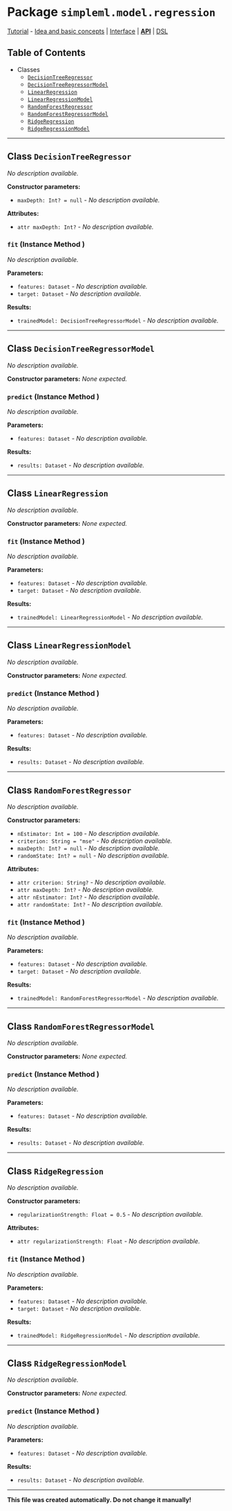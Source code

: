 # Package `simpleml.model.regression`

[Tutorial][tutorial] - [Idea and basic concepts][tutorial_concepts] | [Interface][tutorial_interface] | [**API**][api] | [DSL][dsl-tutorial]

[tutorial]: ../../Tutorial.md
[tutorial_concepts]: ../../Tutorial-Basic-Concepts.md
[tutorial_interface]: ../../Tutorial-The-Simple-ML-Interface.md
[api]: ./README.md
[dsl-tutorial]: ../../DSL/tutorial/README.md


## Table of Contents

* Classes
  * [`DecisionTreeRegressor`](#class-DecisionTreeRegressor)
  * [`DecisionTreeRegressorModel`](#class-DecisionTreeRegressorModel)
  * [`LinearRegression`](#class-LinearRegression)
  * [`LinearRegressionModel`](#class-LinearRegressionModel)
  * [`RandomForestRegressor`](#class-RandomForestRegressor)
  * [`RandomForestRegressorModel`](#class-RandomForestRegressorModel)
  * [`RidgeRegression`](#class-RidgeRegression)
  * [`RidgeRegressionModel`](#class-RidgeRegressionModel)

----------

<a name='class-DecisionTreeRegressor'/>

## Class `DecisionTreeRegressor`
_No description available._

**Constructor parameters:**
* `maxDepth: Int? = null` - _No description available._

**Attributes:**
* `attr maxDepth: Int?` - _No description available._

### `fit` (Instance Method )
_No description available._

**Parameters:**
* `features: Dataset` - _No description available._
* `target: Dataset` - _No description available._

**Results:**
* `trainedModel: DecisionTreeRegressorModel` - _No description available._


----------

<a name='class-DecisionTreeRegressorModel'/>

## Class `DecisionTreeRegressorModel`
_No description available._

**Constructor parameters:** _None expected._

### `predict` (Instance Method )
_No description available._

**Parameters:**
* `features: Dataset` - _No description available._

**Results:**
* `results: Dataset` - _No description available._


----------

<a name='class-LinearRegression'/>

## Class `LinearRegression`
_No description available._

**Constructor parameters:** _None expected._

### `fit` (Instance Method )
_No description available._

**Parameters:**
* `features: Dataset` - _No description available._
* `target: Dataset` - _No description available._

**Results:**
* `trainedModel: LinearRegressionModel` - _No description available._


----------

<a name='class-LinearRegressionModel'/>

## Class `LinearRegressionModel`
_No description available._

**Constructor parameters:** _None expected._

### `predict` (Instance Method )
_No description available._

**Parameters:**
* `features: Dataset` - _No description available._

**Results:**
* `results: Dataset` - _No description available._


----------

<a name='class-RandomForestRegressor'/>

## Class `RandomForestRegressor`
_No description available._

**Constructor parameters:**
* `nEstimator: Int = 100` - _No description available._
* `criterion: String = "mse"` - _No description available._
* `maxDepth: Int? = null` - _No description available._
* `randomState: Int? = null` - _No description available._

**Attributes:**
* `attr criterion: String?` - _No description available._
* `attr maxDepth: Int?` - _No description available._
* `attr nEstimator: Int?` - _No description available._
* `attr randomState: Int?` - _No description available._

### `fit` (Instance Method )
_No description available._

**Parameters:**
* `features: Dataset` - _No description available._
* `target: Dataset` - _No description available._

**Results:**
* `trainedModel: RandomForestRegressorModel` - _No description available._


----------

<a name='class-RandomForestRegressorModel'/>

## Class `RandomForestRegressorModel`
_No description available._

**Constructor parameters:** _None expected._

### `predict` (Instance Method )
_No description available._

**Parameters:**
* `features: Dataset` - _No description available._

**Results:**
* `results: Dataset` - _No description available._


----------

<a name='class-RidgeRegression'/>

## Class `RidgeRegression`
_No description available._

**Constructor parameters:**
* `regularizationStrength: Float = 0.5` - _No description available._

**Attributes:**
* `attr regularizationStrength: Float` - _No description available._

### `fit` (Instance Method )
_No description available._

**Parameters:**
* `features: Dataset` - _No description available._
* `target: Dataset` - _No description available._

**Results:**
* `trainedModel: RidgeRegressionModel` - _No description available._


----------

<a name='class-RidgeRegressionModel'/>

## Class `RidgeRegressionModel`
_No description available._

**Constructor parameters:** _None expected._

### `predict` (Instance Method )
_No description available._

**Parameters:**
* `features: Dataset` - _No description available._

**Results:**
* `results: Dataset` - _No description available._


----------

**This file was created automatically. Do not change it manually!**
